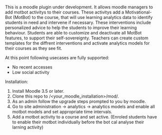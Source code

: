 This is a moodle plugin under development. It allows moodle managers to add motbot activitys to their courses. These activitys add a Motivational-Bot (MotBot) to the course, that will use learning analytics data to identify students in need and intervene if necessary.
These interventions include personalized advice to help the students to improve their learning behaviour. Students are able to customize and deactivate all MotBot features, to support their self-sovereignty. Teachers can create custom templates for the diffrent interventions and activate analytics models for their courses as they see fit.

At this point following usecases are fully supported:
- No recent accesses
- Low social activity

Installation:
1. Install Moodle 3.5 or later.
2. Clone this repo to /<your_moodle_installation>/mod/.
3. As an admin follow the upgrade steps prompted to you by moodle.
4. Go to site administration -> analytics -> analytics models and enable all motbot models and set appropriate time intervals.
5. Add a motbot activity to a course and set active. (Enroled students have to enable their motbot individually before the bot cal analyse their larning activity)
